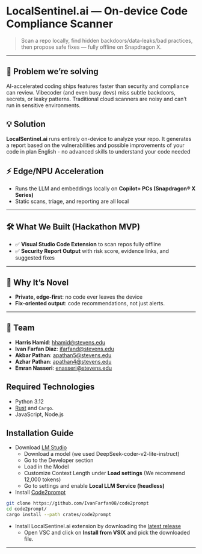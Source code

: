 # LocalSentinel.ai — On-device Code Compliance Scanner

> Scan a repo locally, find hidden backdoors/data-leaks/bad practices, then propose safe fixes — fully offline on Snapdragon X.

---

## 🚨 Problem we’re solving
AI-accelerated coding ships features faster than security and compliance can review. Vibecoder (and even busy devs) miss subtle backdoors, secrets, or leaky patterns. Traditional cloud scanners are noisy and can’t run in sensitive environments.

## 💡 Solution
**LocalSentinel.ai** runs entirely on-device to analyze your repo. It generates a report based on the vulnerabilities and possible improvements of your code in plan English - no advanced skills to understand your code needed

## ⚡️ Edge/NPU Acceleration
- Runs the LLM and embeddings locally on **Copilot+ PCs (Snapdragon® X Series)**
- Static scans, triage, and reporting are all local

---

## 🛠️ What We Built (Hackathon MVP)
- ✅ **Visual Studio Code Extension** to scan repos fully offline
- ✅ **Security Report Output** with risk score, evidence links, and suggested fixes

---

## 🔑 Why It’s Novel
- **Private, edge-first**: no code ever leaves the device  
- **Fix-oriented output**: code recommendations, not just alerts.
  
---

## 👤 Team
- **Harris Hamid**: hhamid@stevens.edu  
- **Ivan Farfan Diaz**: ifarfand@stevens.edu  
- **Akbar Pathan**: apathan5@stevens.edu
- **Azhar Pathan**: apathan4@stevens.edu  
- **Emran Nasseri**: enasseri@stevens.edu

## Required Technologies
- Python 3.12
- [Rust](https://rust-lang.org/tools/install) and `Cargo`.
- JavaScript, Node.js

## Installation Guide
- Download [LM Studio](https://lmstudio.ai/)
  - Download a model (we used DeepSeek-coder-v2-lite-instruct)
  - Go to the Developer section
  - Load in the Model
  - Customize Context Length under **Load settings** (We recommend 12,000 tokens)
  - Go to settings and enable **Local LLM Service (headless)**
- Install [Code2prompt](https://github.com/IvanFarfan08/code2prompt)
```sh
git clone https://github.com/IvanFarfan08/code2prompt
cd code2prompt/
cargo install --path crates/code2prompt
```
- Install LocalSentinel.ai extension by downloading the [latest release](https://github.com/HarrisHamid/LocalSentinel.ai/releases/tag/v0.0.1)
  - Open VSC and click on **Install from VSIX** and pick the downloaded file.
---
